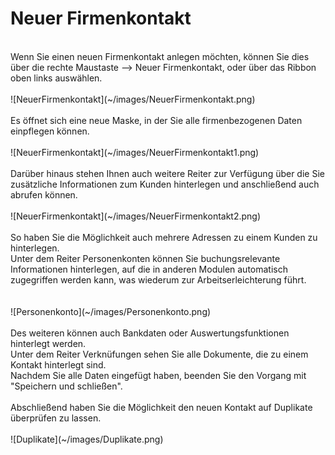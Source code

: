 # Neuer Firmenkontakt 
<br />
Wenn Sie einen neuen Firmenkontakt anlegen möchten, können Sie dies über die rechte Maustaste --> Neuer Firmenkontakt, oder über das Ribbon oben links auswählen.
<br />
<br />
![NeuerFirmenkontakt](~/images/NeuerFirmenkontakt.png)
<br />
<br />
Es öffnet sich eine neue Maske, in der Sie alle firmenbezogenen Daten einpflegen können.
<br />
<br />
![NeuerFirmenkontakt](~/images/NeuerFirmenkontakt1.png)
<br />
<br />
Darüber hinaus stehen Ihnen auch weitere Reiter zur Verfügung über die Sie zusätzliche Informationen zum Kunden hinterlegen und anschließend auch abrufen können.
<br />
<br />
![NeuerFirmenkontakt](~/images/NeuerFirmenkontakt2.png)
<br />
<br />
So haben Sie die Möglichkeit auch mehrere Adressen zu einem Kunden zu hinterlegen.
<br />
Unter dem Reiter Personenkonten können Sie buchungsrelevante Informationen hinterlegen, auf die in anderen Modulen automatisch zugegriffen werden kann, was wiederum zur Arbeitserleichterung führt.<br />
<br />
<br />
![Personenkonto](~/images/Personenkonto.png)
<br />
<br />
Des weiteren können auch Bankdaten oder Auswertungsfunktionen hinterlegt werden.<br />
Unter dem Reiter Verknüfungen sehen Sie alle Dokumente, die zu einem Kontakt hinterlegt sind.<br />
Nachdem Sie alle Daten eingefügt haben, beenden Sie den Vorgang mit "Speichern und schließen".<br />
<br />
Abschließend haben Sie die Möglichkeit den neuen Kontakt auf Duplikate überprüfen zu lassen.
<br />
<br />
![Duplikate](~/images/Duplikate.png)
